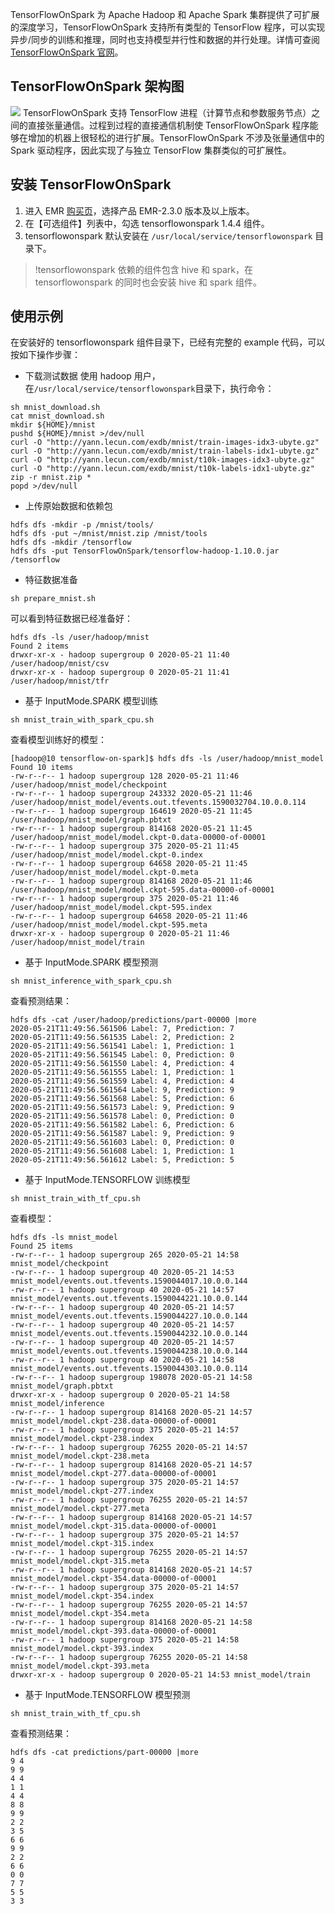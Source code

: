 TensorFlowOnSpark 为 Apache Hadoop 和 Apache Spark 集群提供了可扩展的深度学习，TensorFlowOnSpark 支持所有类型的 TensorFlow 程序，可以实现异步/同步的训练和推理，同时也支持模型并行性和数据的并行处理。详情可查阅 [TensorFlowOnSpark 官网](https://github.com/yahoo/TensorFlowOnSpark)。
 
## TensorFlowOnSpark 架构图
![](https://main.qcloudimg.com/raw/7356c3e08f636d1db2411f99937bb795.png) 
TensorFlowOnSpark 支持 TensorFlow 进程（计算节点和参数服务节点）之间的直接张量通信。过程到过程的直接通信机制使 TensorFlowOnSpark 程序能够在增加的机器上很轻松的进行扩展。TensorFlowOnSpark 不涉及张量通信中的 Spark 驱动程序，因此实现了与独立 TensorFlow 集群类似的可扩展性。

 
## 安装 TensorFlowOnSpark
1. 进入 EMR [购买页](https://buy.cloud.tencent.com/emapreduce#/)，选择产品 EMR-2.3.0 版本及以上版本。
2. 在【可选组件】列表中，勾选 tensorflowonspark 1.4.4 组件。
3. tensorflowonspark 默认安装在 `/usr/local/service/tensorflowonspark` 目录下。
>!tensorflowonspark 依赖的组件包含 hive 和 spark，在 tensorflowonspark 的同时也会安装 hive 和 spark 组件。
 
## 使用示例
在安装好的 tensorflowonspark 组件目录下，已经有完整的 example 代码，可以按如下操作步骤：
- 下载测试数据
使用 hadoop 用户，在`/usr/local/service/tensorflowonspark`目录下，执行命令：
```
sh mnist_download.sh
cat mnist_download.sh
mkdir ${HOME}/mnist
pushd ${HOME}/mnist >/dev/null
curl -O "http://yann.lecun.com/exdb/mnist/train-images-idx3-ubyte.gz"
curl -O "http://yann.lecun.com/exdb/mnist/train-labels-idx1-ubyte.gz"
curl -O "http://yann.lecun.com/exdb/mnist/t10k-images-idx3-ubyte.gz"
curl -O "http://yann.lecun.com/exdb/mnist/t10k-labels-idx1-ubyte.gz"
zip -r mnist.zip *
popd >/dev/null
```
- 上传原始数据和依赖包
```
hdfs dfs -mkdir -p /mnist/tools/
hdfs dfs -put ~/mnist/mnist.zip /mnist/tools
hdfs dfs -mkdir /tensorflow
hdfs dfs -put TensorFlowOnSpark/tensorflow-hadoop-1.10.0.jar /tensorflow
```
- 特征数据准备
```
sh prepare_mnist.sh
```
可以看到特征数据已经准备好：
```
hdfs dfs -ls /user/hadoop/mnist
Found 2 items
drwxr-xr-x - hadoop supergroup 0 2020-05-21 11:40 /user/hadoop/mnist/csv
drwxr-xr-x - hadoop supergroup 0 2020-05-21 11:41 /user/hadoop/mnist/tfr
```
- 基于 InputMode.SPARK 模型训练
```
sh mnist_train_with_spark_cpu.sh
```
查看模型训练好的模型：
```
[hadoop@10 tensorflow-on-spark]$ hdfs dfs -ls /user/hadoop/mnist_model
Found 10 items
-rw-r--r-- 1 hadoop supergroup 128 2020-05-21 11:46 /user/hadoop/mnist_model/checkpoint
-rw-r--r-- 1 hadoop supergroup 243332 2020-05-21 11:46 /user/hadoop/mnist_model/events.out.tfevents.1590032704.10.0.0.114
-rw-r--r-- 1 hadoop supergroup 164619 2020-05-21 11:45 /user/hadoop/mnist_model/graph.pbtxt
-rw-r--r-- 1 hadoop supergroup 814168 2020-05-21 11:45 /user/hadoop/mnist_model/model.ckpt-0.data-00000-of-00001
-rw-r--r-- 1 hadoop supergroup 375 2020-05-21 11:45 /user/hadoop/mnist_model/model.ckpt-0.index
-rw-r--r-- 1 hadoop supergroup 64658 2020-05-21 11:45 /user/hadoop/mnist_model/model.ckpt-0.meta
-rw-r--r-- 1 hadoop supergroup 814168 2020-05-21 11:46 /user/hadoop/mnist_model/model.ckpt-595.data-00000-of-00001
-rw-r--r-- 1 hadoop supergroup 375 2020-05-21 11:46 /user/hadoop/mnist_model/model.ckpt-595.index
-rw-r--r-- 1 hadoop supergroup 64658 2020-05-21 11:46 /user/hadoop/mnist_model/model.ckpt-595.meta
drwxr-xr-x - hadoop supergroup 0 2020-05-21 11:46 /user/hadoop/mnist_model/train
```
- 基于 InputMode.SPARK 模型预测
```
sh mnist_inference_with_spark_cpu.sh
```
查看预测结果：
```
hdfs dfs -cat /user/hadoop/predictions/part-00000 |more 
2020-05-21T11:49:56.561506 Label: 7, Prediction: 7
2020-05-21T11:49:56.561535 Label: 2, Prediction: 2
2020-05-21T11:49:56.561541 Label: 1, Prediction: 1
2020-05-21T11:49:56.561545 Label: 0, Prediction: 0
2020-05-21T11:49:56.561550 Label: 4, Prediction: 4
2020-05-21T11:49:56.561555 Label: 1, Prediction: 1
2020-05-21T11:49:56.561559 Label: 4, Prediction: 4
2020-05-21T11:49:56.561564 Label: 9, Prediction: 9
2020-05-21T11:49:56.561568 Label: 5, Prediction: 6
2020-05-21T11:49:56.561573 Label: 9, Prediction: 9
2020-05-21T11:49:56.561578 Label: 0, Prediction: 0
2020-05-21T11:49:56.561582 Label: 6, Prediction: 6
2020-05-21T11:49:56.561587 Label: 9, Prediction: 9
2020-05-21T11:49:56.561603 Label: 0, Prediction: 0
2020-05-21T11:49:56.561608 Label: 1, Prediction: 1
2020-05-21T11:49:56.561612 Label: 5, Prediction: 5	
```
- 基于 InputMode.TENSORFLOW 训练模型
```
sh mnist_train_with_tf_cpu.sh
```
查看模型：
```
hdfs dfs -ls mnist_model
Found 25 items
-rw-r--r-- 1 hadoop supergroup 265 2020-05-21 14:58 mnist_model/checkpoint
-rw-r--r-- 1 hadoop supergroup 40 2020-05-21 14:53 mnist_model/events.out.tfevents.1590044017.10.0.0.144
-rw-r--r-- 1 hadoop supergroup 40 2020-05-21 14:57 mnist_model/events.out.tfevents.1590044221.10.0.0.144
-rw-r--r-- 1 hadoop supergroup 40 2020-05-21 14:57 mnist_model/events.out.tfevents.1590044227.10.0.0.144
-rw-r--r-- 1 hadoop supergroup 40 2020-05-21 14:57 mnist_model/events.out.tfevents.1590044232.10.0.0.144
-rw-r--r-- 1 hadoop supergroup 40 2020-05-21 14:57 mnist_model/events.out.tfevents.1590044238.10.0.0.144
-rw-r--r-- 1 hadoop supergroup 40 2020-05-21 14:58 mnist_model/events.out.tfevents.1590044303.10.0.0.114
-rw-r--r-- 1 hadoop supergroup 198078 2020-05-21 14:58 mnist_model/graph.pbtxt
drwxr-xr-x - hadoop supergroup 0 2020-05-21 14:58 mnist_model/inference
-rw-r--r-- 1 hadoop supergroup 814168 2020-05-21 14:57 mnist_model/model.ckpt-238.data-00000-of-00001
-rw-r--r-- 1 hadoop supergroup 375 2020-05-21 14:57 mnist_model/model.ckpt-238.index
-rw-r--r-- 1 hadoop supergroup 76255 2020-05-21 14:57 mnist_model/model.ckpt-238.meta
-rw-r--r-- 1 hadoop supergroup 814168 2020-05-21 14:57 mnist_model/model.ckpt-277.data-00000-of-00001
-rw-r--r-- 1 hadoop supergroup 375 2020-05-21 14:57 mnist_model/model.ckpt-277.index
-rw-r--r-- 1 hadoop supergroup 76255 2020-05-21 14:57 mnist_model/model.ckpt-277.meta
-rw-r--r-- 1 hadoop supergroup 814168 2020-05-21 14:57 mnist_model/model.ckpt-315.data-00000-of-00001
-rw-r--r-- 1 hadoop supergroup 375 2020-05-21 14:57 mnist_model/model.ckpt-315.index
-rw-r--r-- 1 hadoop supergroup 76255 2020-05-21 14:57 mnist_model/model.ckpt-315.meta
-rw-r--r-- 1 hadoop supergroup 814168 2020-05-21 14:57 mnist_model/model.ckpt-354.data-00000-of-00001
-rw-r--r-- 1 hadoop supergroup 375 2020-05-21 14:57 mnist_model/model.ckpt-354.index
-rw-r--r-- 1 hadoop supergroup 76255 2020-05-21 14:57 mnist_model/model.ckpt-354.meta
-rw-r--r-- 1 hadoop supergroup 814168 2020-05-21 14:58 mnist_model/model.ckpt-393.data-00000-of-00001
-rw-r--r-- 1 hadoop supergroup 375 2020-05-21 14:58 mnist_model/model.ckpt-393.index
-rw-r--r-- 1 hadoop supergroup 76255 2020-05-21 14:58 mnist_model/model.ckpt-393.meta
drwxr-xr-x - hadoop supergroup 0 2020-05-21 14:53 mnist_model/train
```
- 基于 InputMode.TENSORFLOW 模型预测
```
sh mnist_train_with_tf_cpu.sh
```
查看预测结果：
```
hdfs dfs -cat predictions/part-00000 |more
9 4
9 9
4 4
1 1
4 4
8 8
9 9
2 2
3 5
6 6
9 9
2 2
6 6
0 0
7 7
5 5
3 3
```
